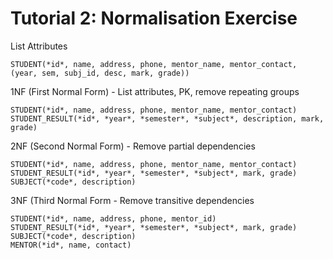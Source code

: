 # Tutorial 2: Normalisation Exercise

List Attributes

```
STUDENT(*id*, name, address, phone, mentor_name, mentor_contact, (year, sem, subj_id, desc, mark, grade))
```

1NF (First Normal Form) - List attributes, PK, remove repeating groups

```
STUDENT(*id*, name, address, phone, mentor_name, mentor_contact)
STUDENT_RESULT(*id*, *year*, *semester*, *subject*, description, mark, grade)
```

2NF (Second Normal Form) - Remove partial dependencies

```
STUDENT(*id*, name, address, phone, mentor_name, mentor_contact)
STUDENT_RESULT(*id*, *year*, *semester*, *subject*, mark, grade)
SUBJECT(*code*, description)
```

3NF (Third Normal Form - Remove transitive dependencies

```
STUDENT(*id*, name, address, phone, mentor_id)
STUDENT_RESULT(*id*, *year*, *semester*, *subject*, mark, grade)
SUBJECT(*code*, description)
MENTOR(*id*, name, contact)
```
